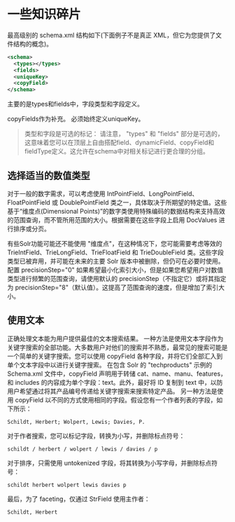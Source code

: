 # 一些知识碎片

最高级别的 schema.xml 结构如下(下面例子不是真正 XML，但它为您提供了文件结构的概念)。

```xml
<schema>
  <types></types>
  <fields>
  <uniqueKey>
  <copyField>
</schema>
```

主要的是types和fields中，字段类型和字段定义。

copyFields作为补充。
必须始终定义uniqueKey。
>类型和字段是可选的标记：
请注意， "types" 和 "fields" 部分是可选的，这意味着您可以在顶层上自由搭配field、dynamicField、copyField和fieldType定义。这允许在schema中对相关标记进行更合理的分组。

## 选择适当的数值类型

对于一般的数字需求，可以考虑使用 IntPointField、LongPointField、FloatPointField 或 DoublePointField 类之一，具体取决于所期望的特定值。这些基于“维度点(Dimensional Points)”的数字类使用特殊编码的数据结构来支持高效的范围查询，而不管所用范围的大小。根据需要在这些字段上启用 DocValues 进行排序或分页。

有些Solr功能可能还不能使用 "维度点"，在这种情况下，您可能需要考虑等效的 TrieIntField、TrieLongField、TrieFloatField 和 TrieDoubleField 类。这些字段类型已被弃用，并可能在未来的主要 Solr 版本中被删除，但仍可在必要时使用。配置 precisionStep="0" 如果希望最小化索引大小，但是如果您希望用户对数值类型进行频繁的范围查询，请使用默认的 precisionStep（不指定它）或将其指定为 precisionStep="8"（默认值）。这提高了范围查询的速度，但是增加了索引大小。

## 使用文本

正确处理文本能为用户提供最佳的文本搜索结果。
一种方法是使用文本字段作为关键字搜索的全部功能。大多数用户对他们的搜索并不熟悉，最常见的搜索可能是一个简单的关键字搜索。您可以使用 copyField 各种字段，并将它们全部汇入到单个文本字段中以进行关键字搜索。
在包含 Solr 的 "techproducts" 示例的 Schema.xml 文件中，copyField 声明用于转储 cat、name、manu、features，和 includes 的内容成为单个字段：text。此外，最好将 ID 复制到 text 中，以防用户希望通过将其产品编号传递给关键字搜索来搜索特定产品。
另一种方法是使用 copyField 以不同的方式使用相同的字段。假设您有一个作者列表的字段，如下所示：

```
Schildt, Herbert; Wolpert, Lewis; Davies, P.
```

对于作者搜索，您可以标记字段，转换为小写，并删除标点符号：

```
schildt / herbert / wolpert / lewis / davies / p
```

对于排序，只需使用 untokenized 字段，将其转换为小写字母，并删除标点符号：

```
schildt herbert wolpert lewis davies p
```

最后，为了 faceting，仅通过 StrField 使用主作者：

```
Schildt, Herbert
```
